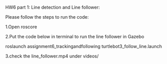 HW6 part 1: Line detection and Line follower:

Please follow the steps to run the code:

1.Open roscore

2.Put the code below in terminal to run the line follower in Gazebo

  roslaunch assignment6_trackingandfollowing turtlebot3_follow_line.launch

3.check the line_follower.mp4 under videos/
